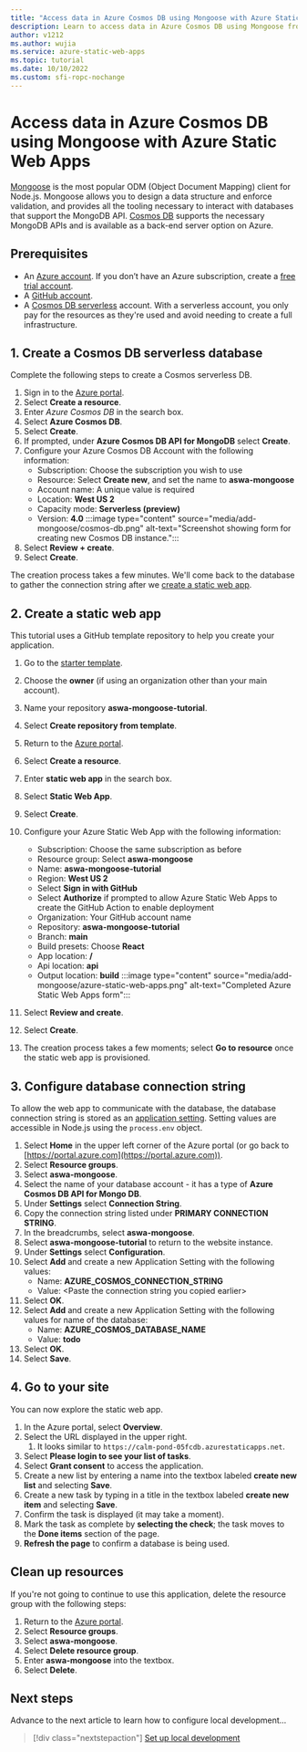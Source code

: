 ```yaml
---
title: "Access data in Azure Cosmos DB using Mongoose with Azure Static Web Apps"
description: Learn to access data in Azure Cosmos DB using Mongoose from an Azure Static Web Apps API function.
author: v1212
ms.author: wujia
ms.service: azure-static-web-apps
ms.topic: tutorial
ms.date: 10/10/2022
ms.custom: sfi-ropc-nochange
---
```


# Access data in Azure Cosmos DB using Mongoose with Azure Static Web Apps

[Mongoose](https://mongoosejs.com/) is the most popular ODM (Object Document Mapping) client for Node.js. Mongoose allows you to design a data structure and enforce validation, and provides all the tooling necessary to interact with databases that support the MongoDB API. [Cosmos DB](/azure/cosmos-db/mongodb-introduction) supports the necessary MongoDB APIs and is available as a back-end server option on Azure.
## Prerequisites

- An [Azure account](https://azure.microsoft.com/free/). If you don’t have an Azure subscription, create a [free trial account](https://azure.microsoft.com/free/).
- A [GitHub account](https://github.com/join).
- A [Cosmos DB serverless](/azure/cosmos-db/serverless) account. With a serverless account, you only pay for the resources as they're used and avoid needing to create a full infrastructure.
## 1. Create a Cosmos DB serverless database

Complete the following steps to create a Cosmos serverless DB.

1. Sign in to the [Azure portal](https://portal.azure.com).
2. Select **Create a resource**.
3. Enter *Azure Cosmos DB* in the search box.
4. Select **Azure Cosmos DB**.
5. Select **Create**.
6. If prompted, under **Azure Cosmos DB API for MongoDB** select **Create**.
7. Configure your Azure Cosmos DB Account with the following information:
    - Subscription: Choose the subscription you wish to use
    - Resource: Select **Create new**, and set the name to **aswa-mongoose**
    - Account name: A unique value is required
    - Location: **West US 2**
    - Capacity mode: **Serverless (preview)**
    - Version: **4.0**
:::image type="content" source="media/add-mongoose/cosmos-db.png" alt-text="Screenshot showing form for creating new Cosmos DB instance.":::
8. Select **Review + create**.
9. Select **Create**.

The creation process takes a few minutes. We'll come back to the database to gather the connection string after we [create a static web app](#2-create-a-static-web-app).

## 2. Create a static web app

This tutorial uses a GitHub template repository to help you create your application.

1. Go to the [starter template](https://github.com/login?return_to=/staticwebdev/mongoose-starter/generate).
2. Choose the **owner** (if using an organization other than your main account).
3. Name your repository **aswa-mongoose-tutorial**.
4. Select **Create repository from template**.
5. Return to the [Azure portal](https://portal.azure.com).
6. Select **Create a resource**.
7. Enter **static web app** in the search box.
8. Select **Static Web App**.
9. Select **Create**.
10. Configure your Azure Static Web App with the following information:
    - Subscription: Choose the same subscription as before
    - Resource group: Select **aswa-mongoose**
    - Name: **aswa-mongoose-tutorial**
    - Region: **West US 2**
    - Select **Sign in with GitHub**
    - Select **Authorize** if prompted to allow Azure Static Web Apps to create the GitHub Action to enable deployment
    - Organization: Your GitHub account name
    - Repository: **aswa-mongoose-tutorial**
    - Branch: **main**
    - Build presets: Choose **React**
    - App location: **/**
    - Api location: **api**
    - Output location: **build**
    :::image type="content" source="media/add-mongoose/azure-static-web-apps.png" alt-text="Completed Azure Static Web Apps form":::

11. Select **Review and create**.
12. Select **Create**.
13. The creation process takes a few moments; select **Go to resource** once the static web app is provisioned.

## 3. Configure database connection string

To allow the web app to communicate with the database, the database connection string is stored as an [application setting](application-settings.yml). Setting values are accessible in Node.js using the `process.env` object.

1. Select **Home** in the upper left corner of the Azure portal (or go back to [https://portal.azure.com](https://portal.azure.com)).
2. Select **Resource groups**.
3. Select **aswa-mongoose**.
4. Select the name of your database account - it has a type of **Azure Cosmos DB API for Mongo DB**.
5. Under **Settings** select **Connection String**.
6. Copy the connection string listed under **PRIMARY CONNECTION STRING**.
7. In the breadcrumbs, select **aswa-mongoose**.
8. Select **aswa-mongoose-tutorial** to return to the website instance.
9. Under **Settings** select **Configuration**.
10. Select **Add** and create a new Application Setting with the following values:
    - Name: **AZURE_COSMOS_CONNECTION_STRING**
    - Value: \<Paste the connection string you copied earlier\>
11. Select **OK**.
12. Select **Add** and create a new Application Setting with the following values for name of the database:
    - Name: **AZURE_COSMOS_DATABASE_NAME**
    - Value: **todo**
13. Select **OK**.
14. Select **Save**.

## 4. Go to your site

You can now explore the static web app.

1. In the Azure portal, select **Overview**.
2. Select the URL displayed in the upper right.
    1. It looks similar to `https://calm-pond-05fcdb.azurestaticapps.net`.
3. Select **Please login to see your list of tasks**.
4. Select **Grant consent** to access the application.
5. Create a new list by entering a name into the textbox labeled **create new list** and selecting **Save**.
6. Create a new task by typing in a title in the textbox labeled **create new item** and selecting **Save**.
7. Confirm the task is displayed (it may take a moment).
8. Mark the task as complete by **selecting the check**; the task moves to the **Done items** section of the page.
9. **Refresh the page** to confirm a database is being used.

## Clean up resources

If you're not going to continue to use this application, delete
the resource group with the following steps:

1. Return to the [Azure portal](https://portal.azure.com).
2. Select **Resource groups**.
3. Select **aswa-mongoose**.
4. Select **Delete resource group**.
5. Enter **aswa-mongoose** into the textbox.
6. Select **Delete**.

## Next steps

Advance to the next article to learn how to configure local development...
> [!div class="nextstepaction"]
> [Set up local development](./local-development.md)
